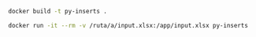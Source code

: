 ```bash
docker build -t py-inserts .
```

```bash
docker run -it --rm -v /ruta/a/input.xlsx:/app/input.xlsx py-inserts
```
